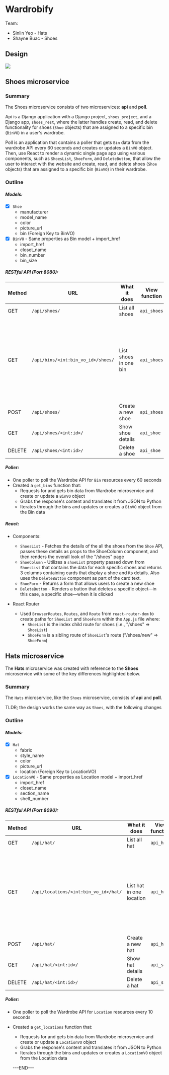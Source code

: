 # Wardrobify

Team:

* Sinlin Yeo - Hats
* Shayne Buac - Shoes

## Design
<img src="/Microservice-Two-Shot-Diagram.png">

## Shoes microservice

### Summary
The Shoes microservice consists of two microservices: **api** and **poll**.

Api is a Django application with a Django project, `shoes_project`, and a Django app, `shoes_rest`, where the latter handles create, read, and delete functionality for shoes (`Shoe` objects) that are assigned to a specific bin (`BinVO`) in a user's wardrobe.

Poll is an application that contains a poller that gets `Bin` data from the wardrobe API every 60 seconds and creates or updates a `BinVO` object. Then, use React to render a dynamic single page app using various components, such as `ShoesList`, `ShoeForm`, and `DeleteButton`, that allow the user to interact with the website and create, read, and delete shoes (`Shoe` objects) that are assigned to a specific bin (`BinVO`) in their wardrobe.

### Outline
##### Models:

- [x] `Shoe`
  - manufacturer
  - model_name
  - color
  - picture_url
  - bin (Foreign Key to BinVO)
- [x] `BinVO` - Same properties as Bin model + import_href
  - import_href
  - closet_name
  - bin_number
  - bin_size

##### RESTful API (Port 8080):

| Method | URL | What it does | View function | Notes |
| ------ | ------ | ------ | ------ | ------ |
|   GET  |    `/api/shoes/`    |    List all shoes     | `api_shoes` |
| GET | `/api/bins/<int:bin_vo_id>/shoes/` | List shoes in one bin | `api_shoes` | Use in the back-end to double check which shoes were added to which bin |
|    POST    |   `/api/shoes/`     |    Create a new shoe    | `api_shoes` |
| GET | `/api/shoes/<int:id>/` | Show shoe details | `api_shoe` |
| DELETE | `/api/shoes/<int:id>/` | Delete a shoe | `api_shoe` |

##### Poller:
- One poller to poll the Wardrobe API for `Bin` resources every 60 seconds
- Created a `get_bins` function that:
  - Requests for and gets bin data from Wardrobe microservice and create or update a `BinVO` object
  - Grabs the response's content and translates it from JSON to Python
  - Iterates through the bins and updates or creates a `BinVO` object from the Bin data

##### React:
- Components:
  - `ShoesList` - Fetches the details of the all the shoes from the `Shoe` API, passes these details as props to the ShoeColumn component, and then renders the overall look of the "/shoes" page
  - `ShoeColumn` - Utilizes a `shoeList` property passed down from `ShoesList`  that contains the data for each specific shoes and returns 3 columns containing cards that display a shoe and its details. Also uses the `DeleteButton` component as part of the card text.
  - `ShoeForm` - Returns a form that allows users to create a new shoe
  - `DeleteButton` - Renders a button that deletes a specific object––in this case, a specific shoe––when it is clicked

- React Router
  - Used `BrowserRoutes`, `Routes`, and `Route` from  `react-router-dom` to create paths for `ShoeList` and `ShoeForm` within the `App.js` file where:
    - `ShoeList` is the index child route for shoes (i.e., "/shoes" => `ShoeList`)
    - `ShoeForm` is a sibling route of `ShoeList`'s route ("/shoes/new" => `ShoeForm`)

## Hats microservice

The **Hats** microservice was created with reference to the **Shoes** microservice with some of the key differences highlighted below.

### Summary
The `Hats` microservice, like the `Shoes` microservice, consists of **api** and **poll**.

TLDR; the design works the same way as `Shoes`, with the following changes

### Outline
##### Models:

- [x] `Hat`
  - fabric
  - style_name
  - color
  - picture_url
  - location (Foreign Key to LocationVO)
- [x] `LocationVO` - Same properties as Location model + import_href
  - import_href
  - closet_name
  - section_name
  - shelf_number

##### RESTful API (Port 8090):

| Method | URL | What it does | View function | Notes |
| ------ | ------ | ------ | ------ | ------ |
|   GET  |    `/api/hat/`    |    List all hat     | `api_hat` |
| GET | `/api/locations/<int:bin_vo_id>/hat/` | List hat in one location | `api_hat` | Use in the back-end to double check which hat were added to which location |
|    POST    |   `/api/hat/`     |    Create a new hat    | `api_hat` |
| GET | `/api/hat/<int:id>/` | Show hat details | `api_shoe` |
| DELETE | `/api/hat/<int:id>/` | Delete a hat | `api_shoe` |

##### Poller:
- One poller to poll the Wardrobe API for `Location` resources every 10 seconds
- Created a `get_locations` function that:
  - Requests for and gets bin data from Wardrobe microservice and create or update a `LocationVO` object
  - Grabs the response's content and translates it from JSON to Python
  - Iterates through the bins and updates or creates a `LocationVO` object from the Location data

  ---END---
